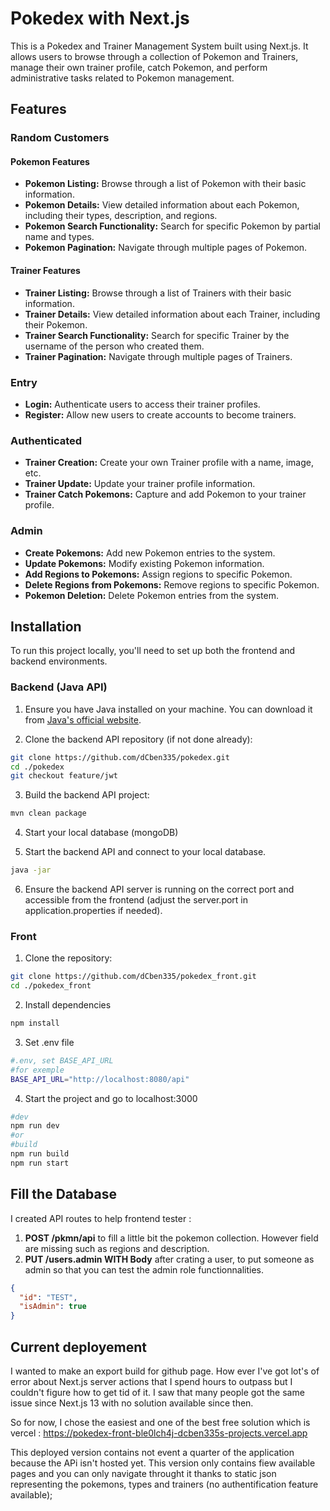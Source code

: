 # Pokedex with Next.js

This is a Pokedex and Trainer Management System built using Next.js. It allows users to browse through a collection of Pokemon and Trainers, manage their own trainer profile, catch Pokemon, and perform administrative tasks related to Pokemon management.

## Features

### Random Customers

#### Pokemon Features

- **Pokemon Listing:** Browse through a list of Pokemon with their basic information.
- **Pokemon Details:** View detailed information about each Pokemon, including their types, description, and regions.
- **Pokemon Search Functionality:** Search for specific Pokemon by partial name and types.
- **Pokemon Pagination:** Navigate through multiple pages of Pokemon.

#### Trainer Features

- **Trainer Listing:** Browse through a list of Trainers with their basic information.
- **Trainer Details:** View detailed information about each Trainer, including their Pokemon.
- **Trainer Search Functionality:** Search for specific Trainer by the username of the person who created them.
- **Trainer Pagination:** Navigate through multiple pages of Trainers.

### Entry

- **Login:** Authenticate users to access their trainer profiles.
- **Register:** Allow new users to create accounts to become trainers.

### Authenticated

- **Trainer Creation:** Create your own Trainer profile with a name, image, etc.
- **Trainer Update:** Update your trainer profile information.
- **Trainer Catch Pokemons:** Capture and add Pokemon to your trainer profile.

### Admin

- **Create Pokemons:** Add new Pokemon entries to the system.
- **Update Pokemons:** Modify existing Pokemon information.
- **Add Regions to Pokemons:** Assign regions to specific Pokemon.
- **Delete Regions from Pokemons:** Remove regions to specific Pokemon.
- **Pokemon Deletion:** Delete Pokemon entries from the system.

## Installation

To run this project locally, you'll need to set up both the frontend and backend environments.

### Backend (Java API)

1. Ensure you have Java installed on your machine. You can download it from [Java's official website](https://www.java.com/en/download/).

2. Clone the backend API repository (if not done already):

```bash
git clone https://github.com/dCben335/pokedex.git
cd ./pokedex
git checkout feature/jwt
```

3. Build the backend API project:

```bash
mvn clean package
```

4. Start your local database (mongoDB)

5. Start the backend API and connect to your local database.

```bash
java -jar
```

6. Ensure the backend API server is running on the correct port and accessible from the frontend (adjust the server.port in application.properties if needed).

### Front

1. Clone the repository:

```bash
git clone https://github.com/dCben335/pokedex_front.git
cd ./pokedex_front
```

2. Install dependencies

```bash
npm install
```

3. Set .env file

```bash
#.env, set BASE_API_URL
#for exemple
BASE_API_URL="http://localhost:8080/api"
```

4. Start the project and go to localhost:3000

```bash
#dev
npm run dev
#or
#build
npm run build
npm run start
```

## Fill the Database

I created API routes to help frontend tester :

1. **POST /pkmn/api** to fill a little bit the pokemon collection. However field are missing such as regions and description.  
2. **PUT /users.admin WITH Body** after crating a user, to put someone as admin so that you can test the admin role functionnalities.

```json
{
  "id": "TEST",
  "isAdmin": true
}
```

## Current deployement

I wanted to make an export build for github page. 
How ever I've got lot's of error about Next.js server actions that I spend hours to outpass but I couldn't figure how to get tid of it.
I saw that many people got the same issue since Next.js 13 with no solution available since then.

So for now, I chose the easiest and one of the best free solution which is vercel : https://pokedex-front-ble0lch4j-dcben335s-projects.vercel.app


This deployed version contains not event a quarter of the application because the APi isn't hosted yet.
This version only contains fiew available pages and you can only navigate throught it thanks to static json representing the pokemons, types and trainers
(no authentification feature available); 